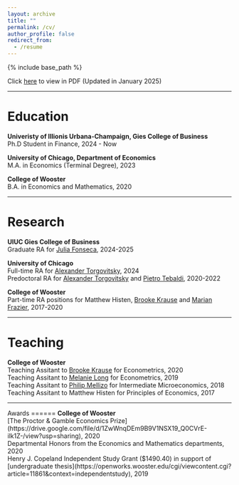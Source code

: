 ```yaml
---
layout: archive
title: ""
permalink: /cv/
author_profile: false
redirect_from:
  - /resume
---
```


{% include base_path %}

Click [here](https://drive.google.com/file/d/1_cFAG4X3u22VXXG863L4BF3J-fZZJxax/view?usp=sharing) to view in PDF (Updated in January 2025)

<hr> 

Education
======
<strong>Univeristy of Illionis Urbana-Champaign, Gies College of Business</strong> <br>
Ph.D Student in Finance, 2024 - Now <br>

<strong> University of Chicago, Department of Economics</strong> <br>
M.A. in Economics (Terminal Degree), 2023 <br>

<strong>College of Wooster</strong> <br>
B.A. in Economics and Mathematics, 2020<br>

<hr> 

Research
======
<strong>UIUC Gies College of Business</strong> <br>
Graduate RA for [Julia Fonseca](https://www.juliafonseca.com), 2024-2025 <br>

<strong>University of Chicago</strong><br>
Full-time RA for [Alexander Torgovitsky](https://a-torgovitsky.github.io), 2024<br>
Predoctoral RA for [Alexander Torgovitsky](https://a-torgovitsky.github.io) and [Pietro Tebaldi](https://www.pietrotebaldi.com), 2020-2022 <br>

<strong>College of Wooster</strong><br>
Part-time RA positions for Matthew Histen, [Brooke Krause](https://sites.google.com/view/brookekrause/home) and [Marian Frazier](https://wooster.edu/bio/mafrazier/), 2017-2020 <br>
  
<hr> 

Teaching
======
<strong>College of Wooster</strong> <br>
Teaching Assitant to [Brooke Krause](https://sites.google.com/view/brookekrause/home) for Econometrics, 2020 <br>
Teaching Assitant to [Melanie Long](https://sites.google.com/view/mglong/home?authuser=0) for Econometrics, 2019 <br>
Teaching Assitant to [Philip Mellizo](https://sites.google.com/view/brookekrause/home) for Intermediate Microeconomics, 2018 <br>
Teaching Assitant to Matthew Histen for Principles of Economics, 2017

<hr> 
Awards
======
<strong>College of Wooster</strong> <br>
[The Proctor & Gamble Economics Prize](https://drive.google.com/file/d/1ZwWnqDEm9B9V1NSX19_Q0CVrE-ilk1Z-/view?usp=sharing), 2020 <br>
Departmental Honors from the Economics and Mathematics departments, 2020 <br>
Henry J. Copeland Independent Study Grant ($1490.40) in support of [undergraduate thesis](https://openworks.wooster.edu/cgi/viewcontent.cgi?article=11861&context=independentstudy), 2019